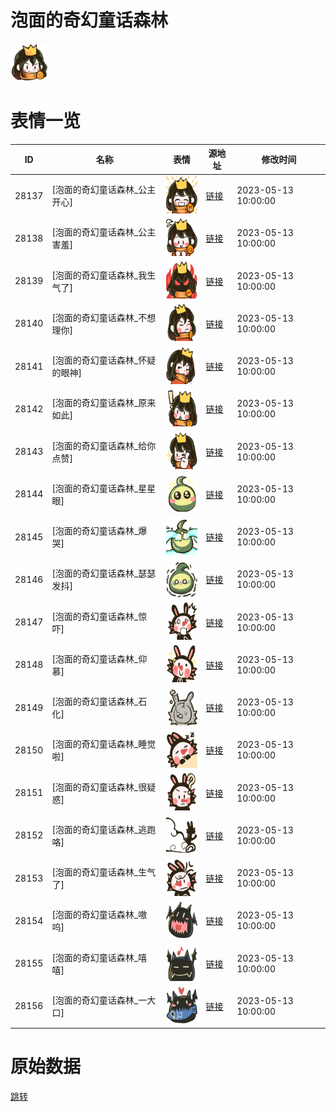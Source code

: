 # 泡面的奇幻童话森林

<img src="./cover.png" height="60" alt="cover" />

# 表情一览

|ID|名称|表情|源地址|修改时间|
|----|----|----|----|----|
|28137|[泡面的奇幻童话森林_公主开心]|<img src="./pic/028137_%5B泡面的奇幻童话森林_公主开心%5D.png" height="60" alt="公主开心"/>|[链接](https://i0.hdslb.com/bfs/garb/280fa806a05418e62d2a54d0ff2bb6621b2ee01f.png)|2023-05-13 10:00:00|
|28138|[泡面的奇幻童话森林_公主害羞]|<img src="./pic/028138_%5B泡面的奇幻童话森林_公主害羞%5D.png" height="60" alt="公主害羞"/>|[链接](https://i0.hdslb.com/bfs/garb/28ba4bca19c308a0199fb72716e39f00d1a92dc2.png)|2023-05-13 10:00:00|
|28139|[泡面的奇幻童话森林_我生气了]|<img src="./pic/028139_%5B泡面的奇幻童话森林_我生气了%5D.png" height="60" alt="我生气了"/>|[链接](https://i0.hdslb.com/bfs/garb/0c3a5a1253a11d2b2058201983d378ac97b163ab.png)|2023-05-13 10:00:00|
|28140|[泡面的奇幻童话森林_不想理你]|<img src="./pic/028140_%5B泡面的奇幻童话森林_不想理你%5D.png" height="60" alt="不想理你"/>|[链接](https://i0.hdslb.com/bfs/garb/48b7ff68c3276884b2c305f8d1848763fa108b29.png)|2023-05-13 10:00:00|
|28141|[泡面的奇幻童话森林_怀疑的眼神]|<img src="./pic/028141_%5B泡面的奇幻童话森林_怀疑的眼神%5D.png" height="60" alt="怀疑的眼神"/>|[链接](https://i0.hdslb.com/bfs/garb/bdb7c9aed69da0a333ce147264786f3b7f6a8c12.png)|2023-05-13 10:00:00|
|28142|[泡面的奇幻童话森林_原来如此]|<img src="./pic/028142_%5B泡面的奇幻童话森林_原来如此%5D.png" height="60" alt="原来如此"/>|[链接](https://i0.hdslb.com/bfs/garb/5cee8929cc8ebb6f3dba64f1b311b4f853ea8c9c.png)|2023-05-13 10:00:00|
|28143|[泡面的奇幻童话森林_给你点赞]|<img src="./pic/028143_%5B泡面的奇幻童话森林_给你点赞%5D.png" height="60" alt="给你点赞"/>|[链接](https://i0.hdslb.com/bfs/garb/8b8db58ac4026b5141c95f8832735fc0e87ba530.png)|2023-05-13 10:00:00|
|28144|[泡面的奇幻童话森林_星星眼]|<img src="./pic/028144_%5B泡面的奇幻童话森林_星星眼%5D.png" height="60" alt="星星眼"/>|[链接](https://i0.hdslb.com/bfs/garb/7de97ad3790ba96e8fd49ba258168b985a1a3d25.png)|2023-05-13 10:00:00|
|28145|[泡面的奇幻童话森林_爆哭]|<img src="./pic/028145_%5B泡面的奇幻童话森林_爆哭%5D.png" height="60" alt="爆哭"/>|[链接](https://i0.hdslb.com/bfs/garb/628b979d72ae676da65f03cbfa3a214c9915b9b6.png)|2023-05-13 10:00:00|
|28146|[泡面的奇幻童话森林_瑟瑟发抖]|<img src="./pic/028146_%5B泡面的奇幻童话森林_瑟瑟发抖%5D.png" height="60" alt="瑟瑟发抖"/>|[链接](https://i0.hdslb.com/bfs/garb/9627581f21f308f0b07a3e242a9059a7fcc3a518.png)|2023-05-13 10:00:00|
|28147|[泡面的奇幻童话森林_惊吓]|<img src="./pic/028147_%5B泡面的奇幻童话森林_惊吓%5D.png" height="60" alt="惊吓"/>|[链接](https://i0.hdslb.com/bfs/garb/d83e3a30bb25c342a2ebdca799a78db5c7952db5.png)|2023-05-13 10:00:00|
|28148|[泡面的奇幻童话森林_仰慕]|<img src="./pic/028148_%5B泡面的奇幻童话森林_仰慕%5D.png" height="60" alt="仰慕"/>|[链接](https://i0.hdslb.com/bfs/garb/f891d9859b9d23df06200d9506c7fbb097e74731.png)|2023-05-13 10:00:00|
|28149|[泡面的奇幻童话森林_石化]|<img src="./pic/028149_%5B泡面的奇幻童话森林_石化%5D.png" height="60" alt="石化"/>|[链接](https://i0.hdslb.com/bfs/garb/05c73a065b1e736a6b8ac65898e2f6958c4c925d.png)|2023-05-13 10:00:00|
|28150|[泡面的奇幻童话森林_睡觉啦]|<img src="./pic/028150_%5B泡面的奇幻童话森林_睡觉啦%5D.png" height="60" alt="睡觉啦"/>|[链接](https://i0.hdslb.com/bfs/garb/13ccec65d4701e44c6afccb4db167feef942e550.png)|2023-05-13 10:00:00|
|28151|[泡面的奇幻童话森林_很疑惑]|<img src="./pic/028151_%5B泡面的奇幻童话森林_很疑惑%5D.png" height="60" alt="很疑惑"/>|[链接](https://i0.hdslb.com/bfs/garb/1c6065d87a881d688436ebd791af0ccc1e295150.png)|2023-05-13 10:00:00|
|28152|[泡面的奇幻童话森林_逃跑咯]|<img src="./pic/028152_%5B泡面的奇幻童话森林_逃跑咯%5D.png" height="60" alt="逃跑咯"/>|[链接](https://i0.hdslb.com/bfs/garb/1915e597391b5eb0a5cc7f193c5cfdafab2e75cd.png)|2023-05-13 10:00:00|
|28153|[泡面的奇幻童话森林_生气了]|<img src="./pic/028153_%5B泡面的奇幻童话森林_生气了%5D.png" height="60" alt="生气了"/>|[链接](https://i0.hdslb.com/bfs/garb/d5ce6c90d8d241388e35b6fbb56a92152b9c2b23.png)|2023-05-13 10:00:00|
|28154|[泡面的奇幻童话森林_嗷呜]|<img src="./pic/028154_%5B泡面的奇幻童话森林_嗷呜%5D.png" height="60" alt="嗷呜"/>|[链接](https://i0.hdslb.com/bfs/garb/73238ef972e09895c844e3100be873d242be1fb6.png)|2023-05-13 10:00:00|
|28155|[泡面的奇幻童话森林_嘻嘻]|<img src="./pic/028155_%5B泡面的奇幻童话森林_嘻嘻%5D.png" height="60" alt="嘻嘻"/>|[链接](https://i0.hdslb.com/bfs/garb/ee4f05c0b475457192047a3a93b7f23d671f375c.png)|2023-05-13 10:00:00|
|28156|[泡面的奇幻童话森林_一大口]|<img src="./pic/028156_%5B泡面的奇幻童话森林_一大口%5D.png" height="60" alt="一大口"/>|[链接](https://i0.hdslb.com/bfs/garb/f84870586e942d2a41520f27094825d74cf08b13.png)|2023-05-13 10:00:00|

# 原始数据

[跳转](./raw.json)

